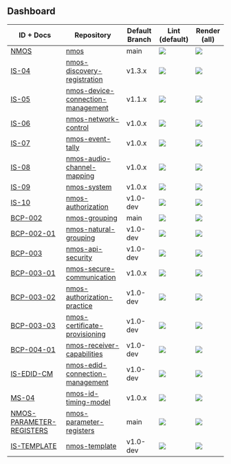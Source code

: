 ## Dashboard

| ID + Docs | Repository | Default Branch | Lint (default) | Render (all) |
| --- | --- | --- | --- | --- |
| [NMOS](https://amwa-tv.github.io/nmos) | [nmos](https://github.com/AMWA-TV/nmos) | main | <a href="https://github.com/AMWA-TV/nmos/actions?query=workflow%3ALint"><img src="https://github.com/AMWA-TV/nmos/workflows/Lint/badge.svg"/></a> | <a href="https://github.com/AMWA-TV/nmos/actions?query=workflow%3ARender"><img src="https://github.com/AMWA-TV/nmos/workflows/Render/badge.svg"/></a> |
| [IS-04](https://amwa-tv.github.io/nmos-discovery-registration) | [nmos-discovery-registration](https://github.com/AMWA-TV/nmos-discovery-registration) | v1.3.x | <a href="https://github.com/AMWA-TV/nmos-discovery-registration/actions?query=workflow%3ALint"><img src="https://github.com/AMWA-TV/nmos-discovery-registration/workflows/Lint/badge.svg"/></a> | <a href="https://github.com/AMWA-TV/nmos-discovery-registration/actions?query=workflow%3ARender"><img src="https://github.com/AMWA-TV/nmos-discovery-registration/workflows/Render/badge.svg"/></a> |
| [IS-05](https://amwa-tv.github.io/nmos-device-connection-management) | [nmos-device-connection-management](https://github.com/AMWA-TV/nmos-device-connection-management) | v1.1.x | <a href="https://github.com/AMWA-TV/nmos-device-connection-management/actions?query=workflow%3ALint"><img src="https://github.com/AMWA-TV/nmos-device-connection-management/workflows/Lint/badge.svg"/></a> | <a href="https://github.com/AMWA-TV/nmos-device-connection-management/actions?query=workflow%3ARender"><img src="https://github.com/AMWA-TV/nmos-device-connection-management/workflows/Render/badge.svg"/></a> |
| [IS-06](https://amwa-tv.github.io/nmos-network-control) | [nmos-network-control](https://github.com/AMWA-TV/nmos-network-control) | v1.0.x | <a href="https://github.com/AMWA-TV/nmos-network-control/actions?query=workflow%3ALint"><img src="https://github.com/AMWA-TV/nmos-network-control/workflows/Lint/badge.svg"/></a> | <a href="https://github.com/AMWA-TV/nmos-network-control/actions?query=workflow%3ARender"><img src="https://github.com/AMWA-TV/nmos-network-control/workflows/Render/badge.svg"/></a> |
| [IS-07](https://amwa-tv.github.io/nmos-event-tally) | [nmos-event-tally](https://github.com/AMWA-TV/nmos-event-tally) | v1.0.x | <a href="https://github.com/AMWA-TV/nmos-event-tally/actions?query=workflow%3ALint"><img src="https://github.com/AMWA-TV/nmos-event-tally/workflows/Lint/badge.svg"/></a> | <a href="https://github.com/AMWA-TV/nmos-event-tally/actions?query=workflow%3ARender"><img src="https://github.com/AMWA-TV/nmos-event-tally/workflows/Render/badge.svg"/></a> |
| [IS-08](https://amwa-tv.github.io/nmos-audio-channel-mapping) | [nmos-audio-channel-mapping](https://github.com/AMWA-TV/nmos-audio-channel-mapping) | v1.0.x | <a href="https://github.com/AMWA-TV/nmos-audio-channel-mapping/actions?query=workflow%3ALint"><img src="https://github.com/AMWA-TV/nmos-audio-channel-mapping/workflows/Lint/badge.svg"/></a> | <a href="https://github.com/AMWA-TV/nmos-audio-channel-mapping/actions?query=workflow%3ARender"><img src="https://github.com/AMWA-TV/nmos-audio-channel-mapping/workflows/Render/badge.svg"/></a> |
| [IS-09](https://amwa-tv.github.io/nmos-system) | [nmos-system](https://github.com/AMWA-TV/nmos-system) | v1.0.x | <a href="https://github.com/AMWA-TV/nmos-system/actions?query=workflow%3ALint"><img src="https://github.com/AMWA-TV/nmos-system/workflows/Lint/badge.svg"/></a> | <a href="https://github.com/AMWA-TV/nmos-system/actions?query=workflow%3ARender"><img src="https://github.com/AMWA-TV/nmos-system/workflows/Render/badge.svg"/></a> |
| [IS-10](https://amwa-tv.github.io/nmos-authorization) | [nmos-authorization](https://github.com/AMWA-TV/nmos-authorization) | v1.0-dev | <a href="https://github.com/AMWA-TV/nmos-authorization/actions?query=workflow%3ALint"><img src="https://github.com/AMWA-TV/nmos-authorization/workflows/Lint/badge.svg"/></a> | <a href="https://github.com/AMWA-TV/nmos-authorization/actions?query=workflow%3ARender"><img src="https://github.com/AMWA-TV/nmos-authorization/workflows/Render/badge.svg"/></a> |
| [BCP-002](https://amwa-tv.github.io/nmos-grouping) | [nmos-grouping](https://github.com/AMWA-TV/nmos-grouping) | main | <a href="https://github.com/AMWA-TV/nmos-grouping/actions?query=workflow%3ALint"><img src="https://github.com/AMWA-TV/nmos-grouping/workflows/Lint/badge.svg"/></a> | <a href="https://github.com/AMWA-TV/nmos-grouping/actions?query=workflow%3ARender"><img src="https://github.com/AMWA-TV/nmos-grouping/workflows/Render/badge.svg"/></a> |
| [BCP-002-01](https://amwa-tv.github.io/nmos-natural-grouping) | [nmos-natural-grouping](https://github.com/AMWA-TV/nmos-natural-grouping) | v1.0-dev | <a href="https://github.com/AMWA-TV/nmos-natural-grouping/actions?query=workflow%3ALint"><img src="https://github.com/AMWA-TV/nmos-natural-grouping/workflows/Lint/badge.svg"/></a> | <a href="https://github.com/AMWA-TV/nmos-natural-grouping/actions?query=workflow%3ARender"><img src="https://github.com/AMWA-TV/nmos-natural-grouping/workflows/Render/badge.svg"/></a> |
| [BCP-003](https://amwa-tv.github.io/nmos-api-security) | [nmos-api-security](https://github.com/AMWA-TV/nmos-api-security) | v1.0-dev | <a href="https://github.com/AMWA-TV/nmos-api-security/actions?query=workflow%3ALint"><img src="https://github.com/AMWA-TV/nmos-api-security/workflows/Lint/badge.svg"/></a> | <a href="https://github.com/AMWA-TV/nmos-api-security/actions?query=workflow%3ARender"><img src="https://github.com/AMWA-TV/nmos-api-security/workflows/Render/badge.svg"/></a> |
| [BCP-003-01](https://amwa-tv.github.io/nmos-secure-communication) | [nmos-secure-communication](https://github.com/AMWA-TV/nmos-secure-communication) | v1.0.x | <a href="https://github.com/AMWA-TV/nmos-secure-communication/actions?query=workflow%3ALint"><img src="https://github.com/AMWA-TV/nmos-secure-communication/workflows/Lint/badge.svg"/></a> | <a href="https://github.com/AMWA-TV/nmos-secure-communication/actions?query=workflow%3ARender"><img src="https://github.com/AMWA-TV/nmos-secure-communication/workflows/Render/badge.svg"/></a> |
| [BCP-003-02](https://amwa-tv.github.io/nmos-authorization-practice) | [nmos-authorization-practice](https://github.com/AMWA-TV/nmos-authorization-practice) | v1.0-dev | <a href="https://github.com/AMWA-TV/nmos-authorization-practice/actions?query=workflow%3ALint"><img src="https://github.com/AMWA-TV/nmos-authorization-practice/workflows/Lint/badge.svg"/></a> | <a href="https://github.com/AMWA-TV/nmos-authorization-practice/actions?query=workflow%3ARender"><img src="https://github.com/AMWA-TV/nmos-authorization-practice/workflows/Render/badge.svg"/></a> |
| [BCP-003-03](https://amwa-tv.github.io/nmos-certificate-provisioning) | [nmos-certificate-provisioning](https://github.com/AMWA-TV/nmos-certificate-provisioning) | v1.0-dev | <a href="https://github.com/AMWA-TV/nmos-certificate-provisioning/actions?query=workflow%3ALint"><img src="https://github.com/AMWA-TV/nmos-certificate-provisioning/workflows/Lint/badge.svg"/></a> | <a href="https://github.com/AMWA-TV/nmos-certificate-provisioning/actions?query=workflow%3ARender"><img src="https://github.com/AMWA-TV/nmos-certificate-provisioning/workflows/Render/badge.svg"/></a> |
| [BCP-004-01](https://amwa-tv.github.io/nmos-receiver-capabilities) | [nmos-receiver-capabilities](https://github.com/AMWA-TV/nmos-receiver-capabilities) | v1.0-dev | <a href="https://github.com/AMWA-TV/nmos-receiver-capabilities/actions?query=workflow%3ALint"><img src="https://github.com/AMWA-TV/nmos-receiver-capabilities/workflows/Lint/badge.svg"/></a> | <a href="https://github.com/AMWA-TV/nmos-receiver-capabilities/actions?query=workflow%3ARender"><img src="https://github.com/AMWA-TV/nmos-receiver-capabilities/workflows/Render/badge.svg"/></a> |
| [IS-EDID-CM](https://amwa-tv.github.io/nmos-edid-connection-management) | [nmos-edid-connection-management](https://github.com/AMWA-TV/nmos-edid-connection-management) | v1.0-dev | <a href="https://github.com/AMWA-TV/nmos-edid-connection-management/actions?query=workflow%3ALint"><img src="https://github.com/AMWA-TV/nmos-edid-connection-management/workflows/Lint/badge.svg"/></a> | <a href="https://github.com/AMWA-TV/nmos-edid-connection-management/actions?query=workflow%3ARender"><img src="https://github.com/AMWA-TV/nmos-edid-connection-management/workflows/Render/badge.svg"/></a> |
| [MS-04](https://amwa-tv.github.io/nmos-id-timing-model) | [nmos-id-timing-model](https://github.com/AMWA-TV/nmos-id-timing-model) | v1.0.x | <a href="https://github.com/AMWA-TV/nmos-id-timing-model/actions?query=workflow%3ALint"><img src="https://github.com/AMWA-TV/nmos-id-timing-model/workflows/Lint/badge.svg"/></a> | <a href="https://github.com/AMWA-TV/nmos-id-timing-model/actions?query=workflow%3ARender"><img src="https://github.com/AMWA-TV/nmos-id-timing-model/workflows/Render/badge.svg"/></a> |
| [NMOS-PARAMETER-REGISTERS](https://amwa-tv.github.io/nmos-parameter-registers) | [nmos-parameter-registers](https://github.com/AMWA-TV/nmos-parameter-registers) | main | <a href="https://github.com/AMWA-TV/nmos-parameter-registers/actions?query=workflow%3ALint"><img src="https://github.com/AMWA-TV/nmos-parameter-registers/workflows/Lint/badge.svg"/></a> | <a href="https://github.com/AMWA-TV/nmos-parameter-registers/actions?query=workflow%3ARender"><img src="https://github.com/AMWA-TV/nmos-parameter-registers/workflows/Render/badge.svg"/></a> |
| [IS-TEMPLATE](https://amwa-tv.github.io/nmos-template) | [nmos-template](https://github.com/AMWA-TV/nmos-template) | v1.0-dev | <a href="https://github.com/AMWA-TV/nmos-template/actions?query=workflow%3ALint"><img src="https://github.com/AMWA-TV/nmos-template/workflows/Lint/badge.svg"/></a> | <a href="https://github.com/AMWA-TV/nmos-template/actions?query=workflow%3ARender"><img src="https://github.com/AMWA-TV/nmos-template/workflows/Render/badge.svg"/></a> |
